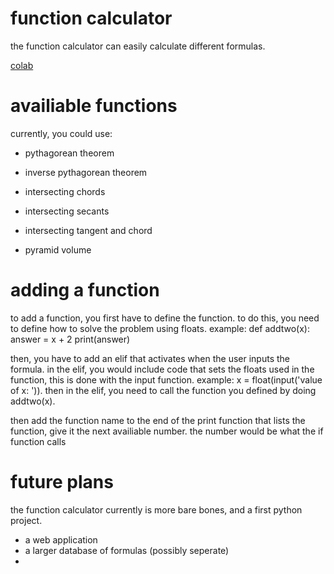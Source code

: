 
# function calculator

the function calculator can easily calculate different formulas.

[colab](https://colab.research.google.com/github/InfinityGrtx/Function-calculator/blob/main/Jupyter%20notebook/function_calculator%20(1).ipynb)

# availiable functions

currently, you could use:
- pythagorean theorem

- inverse pythagorean theorem

- intersecting chords

- intersecting secants

- intersecting tangent and chord

- pyramid volume


# adding a function

to add a function, you first have to define the function. to do this, you need to define how to solve the problem using floats. example:
                def addtwo(x):
                  answer = x + 2
                  print(answer)

 then, you have to add an elif that activates when the user inputs the formula. in the elif, you would include code that sets the floats used in the function, this is done with the input function. example:
        x = float(input('value of x: ')).
   then in the elif, you need to call the function you defined by doing addtwo(x). 

   then add the function name to the end of the print function that lists the function, give it the next availiable number. the number would be what the if function calls


# future plans
the function calculator currently is more bare bones, and a first python project. 
- a web application
- a larger database of formulas (possibly seperate)
- 
